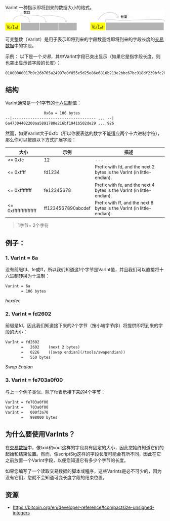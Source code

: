 VarInt
一种指示即将到来的数据大小的格式。
![varint-1.png](img/varint-1-svg.png)

可变整数（VarInt）是用于表示即将到来的字段数量或即将到来的字段长度的[交易数据](../../Transaction/Transaction%20Data/Transaction%20Data.md)中的字段。

示例：
以下是一个*交易*，其中VarInt字段已突出显示（如果它是指字段长度，则也突出显示该字段的长度）：
```
01000000017b9c26b765a24997e0f855e5d25e86e6816b213e2bbc67bc918df239bfc20158040000006a47304402200aa5891780e216bf1941b502de29890834a2584eb576657e340d1fa95f2c0268022010712e05b30bfa9a9aaa146927fce1819f2ec6d118d25946256770541a8117b6012103d2305c392cbd5ac36b54d3f23f7305ee024e25000f5277a8c065e12df5035926ffffffff028555a700000000001976a914aca504fd373f5f3ba2774a3643d714d6419463bc88ac9bc0ba01000000001976a9143bbebbd7a3414f9e5afebe79b3b408bada63cde288ac00000000
```

## 结构
VarInt通常是一个1字节的[十六进制](../Hexadecimal/hexadecimal.md)值：
```
                 0x6a = 106 bytes
--|------------------------------------- ... --|
6a47304402200aa5891780e216bf1941b502de29 ... 926
```

然而，如果VarInt大于0xfc（所以你要表达的数字不能适应两个十六进制字符），那么你可以按照以下方式扩展字段：

|大小	|示例	|描述|
|---|---|---|
|<= 0xfc|	12|---|	
|<= 0xffff	|fd1234|	Prefix with fd, and the next 2 bytes is the VarInt (in little-endian).|
|<= 0xffffffff|	fe12345678|	Prefix with fe, and the next 4 bytes is the VarInt (in little-endian).|
|<= 0xffffffffffffffff|	ff1234567890abcdef|	Prefix with ff, and the next 8 bytes is the VarInt (in little-endian).|

>1字节= 2个字符

## 例子：

### 1. VarInt = 6a

没有前缀fd、fe或ff，所以我们知道这1个字节是VarInt值，并且我们可以直接将十六进制转换为十进制：
```
Varint = 6a
       = 106 bytes
```
*hexdec*

### 2. VarInt = fd2602
前缀是fd，因此我们知道接下来的2个字节（按小端字节序）将提供即将到来的字段的大小：
```
VarInt = fd2602
       =   2602    (next 2 bytes)
       =   0226    ([swap endian](/tools/swapendian))
       =   550 bytes
```
*Swap Endian*

### 3. Varint = fe703a0f00
与上一个例子类似，除了fe表示接下来的4个字节：
```
VarInt = fe703a0f00
VarInt =   703a0f00
VarInt =   000f3a70
       =   998000 bytes

```

## 为什么要使用VarInts？

在[交易数据](../../Transaction/Transaction%20Data/Transaction%20Data.md)中，像txid和vout这样的字段具有固定的大小，因此您始终知道它们的起始和结束位置。然而，像scriptSig这样的字段长度可能会有所不同，因此在它之前放置一个VarInt字段，以便您知道它有多少个字节的长度。

如果您编写了一个读取交易数据的脚本或程序，这些VarInts是必不可少的，因为没有它们，您就不会知道可变长度字段的结束位置。

## 资源
* https://bitcoin.org/en/developer-reference#compactsize-unsigned-integers